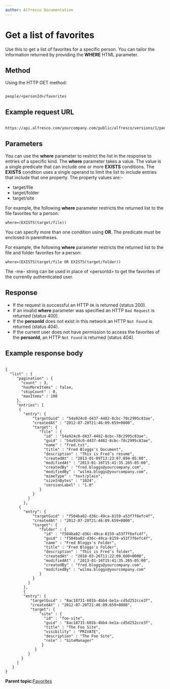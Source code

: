 ```yaml
---
author: Alfresco Documentation
---
```


# Get a list of favorites

Use this to get a list of favorites for a specific person. You can tailor the information returned by providing the **WHERE** HTML parameter.

## Method

Using the HTTP GET method:

```

people/<personId>/favorites
```

## Example request URL

```

https://api.alfresco.com/yourcompany.com/public/alfresco/versions/1/people/fred.bloggs@yourcompany.com/favorites
```

## Parameters

You can use the **where** parameter to restrict the list in the response to entries of a specific kind. The **where** parameter takes a value. The value is a single predicate that can include one or more **EXISTS** conditions. The **EXISTS** condition uses a single operand to limit the list to include entries that include that one property. The property values are:-

-   target/file
-   target/folder
-   target/site

For example, the following **where** parameter restricts the returned list to the file favorites for a person:

```
where=(EXISTS(target/file)) 
```

You can specify more than one condition using **OR**. The predicate must be enclosed in parentheses.

For example, the following **where** parameter restricts the returned list to the file and folder favorites for a person:

```
where=(EXISTS(target/file OR EXISTS(target/folder))
```

The -me- string can be used in place of <personId\> to get the favorites of the currently authenticated user.

## Response

-   If the request is successful an HTTP `OK` is returned \(status 200\).
-   If an invalid **where** parameter was specified an HTTP `Bad Request` is returned \(status 400\).
-   If the **personId** does not exist in this network an HTTP `Not Found` is returned \(status 404\).
-   If the current user does not have permission to access the favorites of the **personId**, an HTTP `Not Found` is returned \(status 404\).

## Example response body

```

{
  "list" : {
     "pagination" : {
       "count" : 3,
       "hasMoreItems" : false,
       "skipCount" : 0,
       "maxItems" : 100
     },
     "entries": [  
      {
        "entry": {                                                
            "targetGuid" : "54a924c0-d437-4482-8cbc-78c2995c83ae",
            "createdAt" : "2012-07-20T21:46:09.659+0000",
            "target": {
               "file" : {
                 "id" : "54a924c0-d437-4482-8cbc-78c2995c83ae",
                 "guid" : "54a924c0-d437-4482-8cbc-78c2995c83ae",
                 "name" : "fred.txt",
                 "title" : "Fred Bloggs's Document",
                 "description" : "This is Fred’s resume",
                 "createdAt" : "2013-01-09T13:23:07.894-05:00",
                 "modifiedAt" : "2013-01-16T15:41:35.265-05:00",
                 "createdBy" : "fred.bloggs@yourcompany.com",
                 "modifiedBy" : "wilma.bloggs@yourcompany.com",
                 "mimeType" : "text/plain",
                 "sizeInBytes" : "1024",
                 "versionLabel" : "1.0"
               }
            }
          }
        },
      {
        "entry": {                                                
            "targetGuid" : "f504ba02-d36c-49ca-8159-a53f7f6efc4f",
            "createdAt" : "2012-07-20T21:46:09.659+0000",
            "target": {
               "folder" : {
                 "id" : "f504ba02-d36c-49ca-8159-a53f7f6efc4f",
                 "guid" : "f504ba02-d36c-49ca-8159-a53f7f6efc4f",
                 "name" : "Fred Bloggs's Folder",
                 "title" : "Fred Bloggs's Folder",
                 "description" : "This is Fred’s folder",
                 "createdAt" : "2010-03-26T11:22:09.600+0000",
                 "modifiedAt" : "2013-01-16T15:41:35.265-05:00",
                 "createdBy" : "fred.bloggs@yourcompany.com",
                 "modifiedBy" : "wilma.bloggs@yourcompany.com"
               }
            }
          }
        },
        {
        "entry": {                                                
           "targetGuid" : "8ac18731-601b-4bb4-be1a-cd5d252cce3f",
           "createdAt" : "2012-07-20T21:46:09.659+0000",
           "target": {
               "site" : {
                 "id" : "foo-site",
                 "guid" : "8ac18731-601b-4bb4-be1a-cd5d252cce3f",
                 "title" : "The Foo Site",
                 "visibility" : "PRIVATE",
                 "description" : "The Foo Site",
                 "role" : "SiteManager"
                }
             }
          }                                                                                    
       }                                                                                  
     ]
   }    
} 
```

**Parent topic:**[Favorites](../../../pra/1/concepts/pra-favorites.md)

